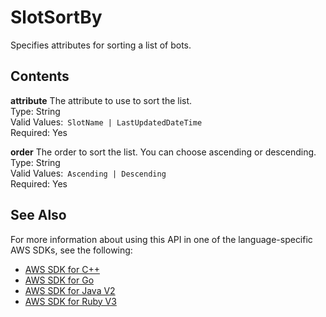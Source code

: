 # SlotSortBy<a name="API_SlotSortBy"></a>

Specifies attributes for sorting a list of bots\.

## Contents<a name="API_SlotSortBy_Contents"></a>

 **attribute**   <a name="lexv2-Type-SlotSortBy-attribute"></a>
The attribute to use to sort the list\.  
Type: String  
Valid Values:` SlotName | LastUpdatedDateTime`   
Required: Yes

 **order**   <a name="lexv2-Type-SlotSortBy-order"></a>
The order to sort the list\. You can choose ascending or descending\.  
Type: String  
Valid Values:` Ascending | Descending`   
Required: Yes

## See Also<a name="API_SlotSortBy_SeeAlso"></a>

For more information about using this API in one of the language\-specific AWS SDKs, see the following:
+  [ AWS SDK for C\+\+](https://docs.aws.amazon.com/goto/SdkForCpp/models.lex.v2-2020-08-07/SlotSortBy) 
+  [ AWS SDK for Go](https://docs.aws.amazon.com/goto/SdkForGoV1/models.lex.v2-2020-08-07/SlotSortBy) 
+  [ AWS SDK for Java V2](https://docs.aws.amazon.com/goto/SdkForJavaV2/models.lex.v2-2020-08-07/SlotSortBy) 
+  [ AWS SDK for Ruby V3](https://docs.aws.amazon.com/goto/SdkForRubyV3/models.lex.v2-2020-08-07/SlotSortBy) 